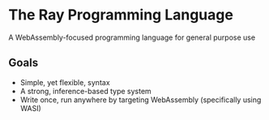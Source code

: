 # The Ray Programming Language

A WebAssembly-focused programming language for general purpose use

## Goals
- Simple, yet flexible, syntax
- A strong, inference-based type system
- Write once, run anywhere by targeting WebAssembly (specifically using WASI)
